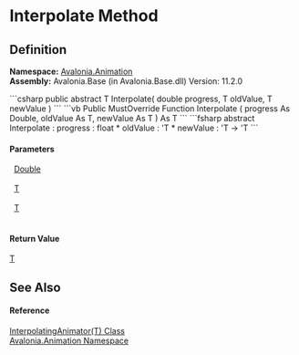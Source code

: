 # Interpolate Method




## Definition
**Namespace:** <a href="N_Avalonia_Animation">Avalonia.Animation</a>  
**Assembly:** Avalonia.Base (in Avalonia.Base.dll) Version: 11.2.0

<Tabs groupId="api-code-preview">
<TabItem value="csharp" label="C#">
```csharp
public abstract T Interpolate(
	double progress,
	T oldValue,
	T newValue
)
```
</TabItem>
<TabItem value="vb" label="VB">
```vb
Public MustOverride Function Interpolate ( 
	progress As Double,
	oldValue As T,
	newValue As T
) As T
```
</TabItem>
<TabItem value="fsharp" label="F#">
```fsharp
abstract Interpolate : 
        progress : float * 
        oldValue : 'T * 
        newValue : 'T -> 'T 
```
</TabItem>
</Tabs>



#### Parameters
<dl><dt>  <a href="https://learn.microsoft.com/dotnet/api/system.double" target="_blank" rel="noopener noreferrer">Double</a></dt><dd> </dd><dt>  <a href="T_Avalonia_Animation_InterpolatingAnimator_1">T</a></dt><dd> </dd><dt>  <a href="T_Avalonia_Animation_InterpolatingAnimator_1">T</a></dt><dd> </dd></dl>

#### Return Value
<a href="T_Avalonia_Animation_InterpolatingAnimator_1">T</a>

## See Also


#### Reference
<a href="T_Avalonia_Animation_InterpolatingAnimator_1">InterpolatingAnimator(T) Class</a>  
<a href="N_Avalonia_Animation">Avalonia.Animation Namespace</a>  

